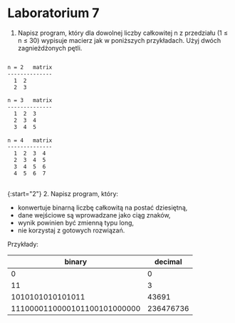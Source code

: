 # Laboratorium 7

1. Napisz program, który dla dowolnej liczby całkowitej n z przedziału (1 ≤ n ≤ 30) wypisuje macierz jak w poniższych przykładach. Użyj dwóch zagnieżdżonych pętli.

```bash

n = 2	matrix
--------------
  1  2
  2  3
		
n = 3	matrix
--------------
  1  2  3	
  2  3  4
  3  4  5
		
n = 4	matrix
--------------
  1  2  3  4	
  2  3  4  5
  3  4  5  6
  4  5  6  7
        
```

{:start="2"}
2. Napisz program, który:
- konwertuje binarną liczbę całkowitą na postać dziesiętną,
- dane wejściowe są wprowadzane jako ciąg znaków,
- wynik powinien być zmienną typu long,
- nie korzystaj z gotowych rozwiązań.

Przykłady:

 | binary | decimal |
 | ------ | ------ |
 | 0 | 0 |
 | 11 | 3 |
 | 1010101010101011 | 43691 |
 | 1110000110000101100101000000 | 236476736 |
